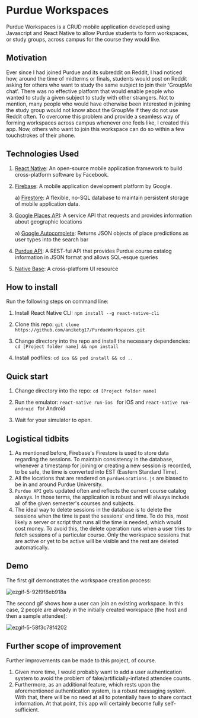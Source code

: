 # Purdue Workspaces
Purdue Workspaces is a CRUD mobile application developed using Javascript and React Native to allow Purdue students to form workspaces, or study groups, across campus for the course they would like.

## Motivation
Ever since I had joined Purdue and its subreddit on Reddit, I had noticed how, around the time of midterms or finals, students would post on Reddit asking for others who want to study the same subject to join their 'GroupMe chat'. There was no effective platform that would enable people who wanted to study a given subject to study with other strangers. Not to mention, many people who would have otherwise been interested in joining the study group would not know about the GroupMe if they do not use Reddit often. To overcome this problem and provide a seamless way of forming workspaces across campus whenever one feels like, I created this app. Now, others who want to join this workspace can do so within a few touchstrokes of their phone.

## Technologies Used
1. [React Native](https://reactnative.dev): An open-source mobile application framework to build cross-platform software by Facebook.
2. [Firebase](https://firebase.google.com): A mobile application development platform by Google.
	
	a) [Firestore](https://firebase.google.com/docs/firestore): A flexible, no-SQL database to maintain persistent storage of mobile application data.
3. [Google Places API](https://developers.google.com/places/web-service/overview): A service API that requests and provides information about geographic locations
	
	a) [Google Autocomplete](https://developers.google.com/places/web-service/autocomplete): Returns JSON objects of place predictions as user types into the search bar
4. [Purdue API](https://github.com/Purdue-io/PurdueApi/wiki/OData-Queries): A REST-ful API that provides Purdue course catalog information in JSON format and allows SQL-esque queries
5. [Native Base](https://nativebase.io): A cross-platform UI resource


## How to install
Run the following steps on command line:
1. Install React Native CLI: ```npm install --g react-native-cli```

2. Clone this repo: ```git clone https://github.com/aniketg17/PurdueWorkspaces.git```

3. Change directory into the repo and install the necessary dependencies: ```cd [Project folder name] && npm install ```

4. Install podfiles: ```cd ios && pod install && cd .. ```

## Quick start
1. Change directory into the repo: ```cd [Project folder name]```

2. Run the emulator: ```react-native run-ios ``` for iOS and ```react-native run-android ``` for Android

3. Wait for your simulator to open.

## Logistical tidbits
1. As mentioned before, Firebase's Firestore is used to store data regarding the sessions. To maintain consistency in the database, whenever a timestamp for joining or creating a new session is recorded, to be safe, the time is converted into EST (Eastern Standard Time). 
2. All the locations that are rendered on ```purdueLocations.js``` are biased to be in and around Purdue University.
3. ```Purdue API``` gets updated often and reflects the current course catalog always. In those terms, the application is robust and will always include all of the given semester's courses and subjects.
4. The ideal way to delete sessions in the database is to delete the sessions when the time is past the sessions' end time. To do this, most likely a server or script that runs all the time is needed, which would cost money. To avoid this, the delete operation runs when a user tries to fetch sessions of a particular course. Only the workspace sessions that are active or yet to be active will be visible and the rest are deleted automatically. 

## Demo
The first gif demonstrates the workspace creation process:

![ezgif-5-92f9f8eb918a](https://user-images.githubusercontent.com/54602672/90313207-4bb41380-df28-11ea-8aac-7e53f5abdbe8.gif)

The second gif shows how a user can join an existing workspace. In this case, 2 people are already in the initially created workspace (the host and then a sample attendee):

![ezgif-5-58f3c78f4202](https://user-images.githubusercontent.com/54602672/90313210-4fe03100-df28-11ea-83af-5ddfbbe2b965.gif)

## Further scope of improvement
Further improvements can be made to this project, of course. 
1. Given more time, I would probably want to add a user authentication system to avoid the problem of fake/artificially-inflated attendee counts. 
2. Furthermore, as an additional feature, which rests upon the aforementioned authentication system, is a robust messaging system. With that, there will be no need at all to potentially have to share contact information. At that point, this app will certainly become fully self-sufficient.
